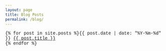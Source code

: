 ```yaml
---
layout: page
title: Blog Posts
permalink: /blog/
---
```


<font face="Courier">
{% for post in site.posts %}{{ post.date | date: "%Y-%m-%d" }} <a href="{{ post.url }}">{{ post.title }}</a><br>
{% endfor %}
</font>